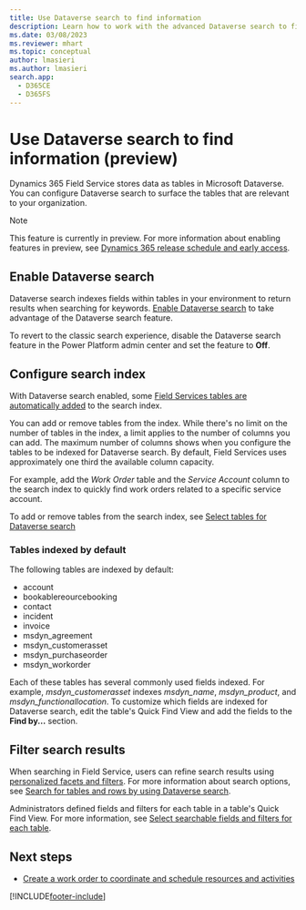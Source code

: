 ```yaml
---
title: Use Dataverse search to find information
description: Learn how to work with the advanced Dataverse search to find relevant information in Dynamics 365 Field Service.
ms.date: 03/08/2023
ms.reviewer: mhart
ms.topic: conceptual
author: lmasieri
ms.author: lmasieri
search.app: 
  - D365CE
  - D365FS
---
```


# Use Dataverse search to find information (preview)

Dynamics 365 Field Service stores data as tables in Microsoft Dataverse. You can configure Dataverse search to surface the tables that are relevant to your organization.

> [!NOTE]
> This feature is currently in preview. For more information about enabling features in preview, see [Dynamics 365 release schedule and early access](/dynamics365/get-started/release-schedule).

## Enable Dataverse search

Dataverse search indexes fields within tables in your environment to return results when searching for keywords. [Enable Dataverse search](/power-platform/admin/configure-relevance-search-organization#enable-dataverse-search#enable-dataverse-search) to take advantage of the Dataverse search feature.

To revert to the classic search experience, disable the Dataverse search feature in the Power Platform admin center and set the feature to **Off**.

## Configure search index

With Dataverse search enabled, some [Field Services tables are automatically added](#tables-indexed-by-default) to the search index.

You can add or remove tables from the index. While there's no limit on the number of tables in the index, a limit applies to the number of columns you can add. The maximum number of columns shows when you configure the tables to be indexed for Dataverse search. By default, Field Services uses approximately one third the available column capacity.

For example, add the *Work Order* table and the *Service Account* column to the search index to quickly find work orders related to a specific service account.

To add or remove tables from the search index, see [Select tables for Dataverse search](/power-platform/admin/configure-relevance-search-organization#select-tables-for-dataverse-search)

### Tables indexed by default

The following tables are indexed by default:

- account
- bookablereourcebooking
- contact
- incident
- invoice
- msdyn_agreement
- msdyn_customerasset
- msdyn_purchaseorder
- msdyn_workorder

Each of these tables has several commonly used fields indexed. For example, *msdyn_customerasset* indexes *msdyn_name*, *msdyn_product*, and *msdyn_functionallocation*. To customize which fields are indexed for Dataverse search, edit the table's Quick Find View and add the fields to the **Find by...** section.

## Filter search results

When searching in Field Service, users can refine search results using [personalized facets and filters](/power-apps/user/facets-and-filters). For more information about search options, see [Search for tables and rows by using Dataverse search](/power-apps/user/relevance-search).

Administrators defined fields and filters for each table in a table's Quick Find View. For more information, see [Select searchable fields and filters for each table](/power-platform/admin/configure-relevance-search-organization#select-searchable-fields-and-filters-for-each-table).

## Next steps

- [Create a work order to coordinate and schedule resources and activities](create-work-order.md)

[!INCLUDE[footer-include](../includes/footer-banner.md)]
